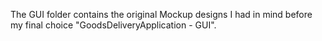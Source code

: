 The GUI folder contains the original Mockup designs I had in mind before my final choice "GoodsDeliveryApplication - GUI".

